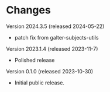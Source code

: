 # Changes

Version 2024.3.5 (released 2024-05-22)

- patch fix from galter-subjects-utils

Version 2023.1.4 (released 2023-11-7)

- Polished release

Version 0.1.0 (released 2023-10-30)

- Initial public release.
